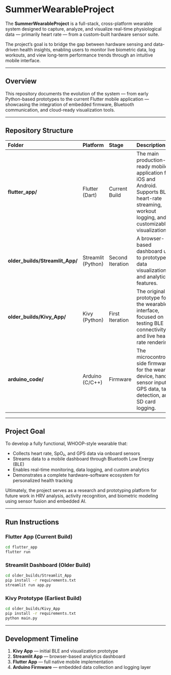 # SummerWearableProject

The **SummerWearableProject** is a full-stack, cross-platform wearable system designed to capture, analyze, and visualize real-time physiological data — primarily heart rate — from a custom-built hardware sensor suite.

The project’s goal is to bridge the gap between hardware sensing and data-driven health insights, enabling users to monitor live biometric data, log workouts, and view long-term performance trends through an intuitive mobile interface.

---

## Overview

This repository documents the evolution of the system — from early Python-based prototypes to the current Flutter mobile application — showcasing the integration of embedded firmware, Bluetooth communication, and cloud-ready visualization tools.

---

## Repository Structure

| Folder | Platform | Stage | Description |
|:-------|:----------|:------|:-------------|
| **flutter_app/** | Flutter (Dart) | Current Build | The main production-ready mobile application for iOS and Android. Supports BLE heart-rate streaming, workout logging, and customizable visualizations. |
| **older_builds/Streamlit_App/** | Streamlit (Python) | Second Iteration | A browser-based dashboard used to prototype data visualization and analytics features. |
| **older_builds/Kivy_App/** | Kivy (Python) | First Iteration | The original prototype for the wearable interface, focused on testing BLE connectivity and live heart-rate rendering. |
| **arduino_code/** | Arduino (C/C++) | Firmware | The microcontroller-side firmware for the wearable device, handling sensor input, GPS data, tap detection, and SD card logging. |

---

## Project Goal

To develop a fully functional, WHOOP-style wearable that:
- Collects heart rate, SpO₂, and GPS data via onboard sensors  
- Streams data to a mobile dashboard through Bluetooth Low Energy (BLE)  
- Enables real-time monitoring, data logging, and custom analytics  
- Demonstrates a complete hardware–software ecosystem for personalized health tracking  

Ultimately, the project serves as a research and prototyping platform for future work in HRV analysis, activity recognition, and biometric modeling using sensor fusion and embedded AI.

---

## Run Instructions

### Flutter App (Current Build)
```bash
cd flutter_app
flutter run
```

### Streamlit Dashboard (Older Build)
```bash
cd older_builds/Streamlit_App
pip install -r requirements.txt
streamlit run app.py
```

### Kivy Prototype (Earliest Build)
```bash
cd older_builds/Kivy_App
pip install -r requirements.txt
python main.py
```

---

## Development Timeline

1. **Kivy App** — initial BLE and visualization prototype  
2. **Streamlit App** — browser-based analytics dashboard  
3. **Flutter App** — full native mobile implementation  
4. **Arduino Firmware** — embedded data collection and logging layer

